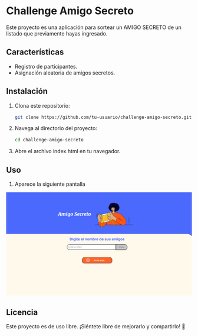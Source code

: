 # Challenge Amigo Secreto

Este proyecto es una aplicación para sortear un AMIGO SECRETO de un listado que previamente hayas ingresado.

## Características

- Registro de participantes.
- Asignación aleatoria de amigos secretos.

## Instalación

1. Clona este repositorio:
    ```bash
    git clone https://github.com/tu-usuario/challenge-amigo-secreto.git
    ```
2. Navega al directorio del proyecto:
    ```bash
    cd challenge-amigo-secreto
    ```
3. Abre el archivo index.html en tu navegador.

## Uso

1. Aparece la siguiente pantalla 

![alt text](image.png)

## Licencia

Este proyecto es de uso libre. ¡Siéntete libre de mejorarlo y compartirlo! 🚀